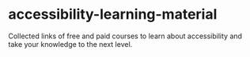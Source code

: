 # accessibility-learning-material
Collected links of free and paid courses to learn about accessibility and take your knowledge to the next level.
